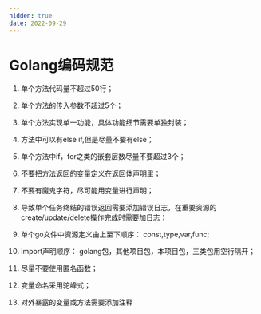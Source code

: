 ```yaml
---
hidden: true
date: 2022-09-29
---
```


# Golang编码规范

1. 单个方法代码量不超过50行；

2. 单个方法的传入参数不超过5个；

3. 单个方法实现单一功能，具体功能细节需要单独封装；

4. 方法中可以有else if,但是尽量不要有else；

5. 单个方法中if，for之类的嵌套层数尽量不要超过3个；

6. 不要把方法返回的变量定义在返回体声明里；

7. 不要有魔鬼字符，尽可能用变量进行声明；

8. 导致单个任务终结的错误返回需要添加错误日志，在重要资源的create/update/delete操作完成时需要加日志；

9. 单个go文件中资源定义由上至下顺序： const,type,var,func;

10. import声明顺序： golang包，其他项目包，本项目包，三类包用空行隔开；

11. 尽量不要使用匿名函数；

12. 变量命名采用驼峰式；

13. 对外暴露的变量或方法需要添加注释